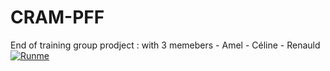 # CRAM-PFF
End of training group prodject : with 3 memebers - Amel - Céline - Renauld
[![Runme](https://runme.io/static/button.svg)](https://runme.io/run?app_id=c28be682-1a13-4144-9642-70580dc30d66)
